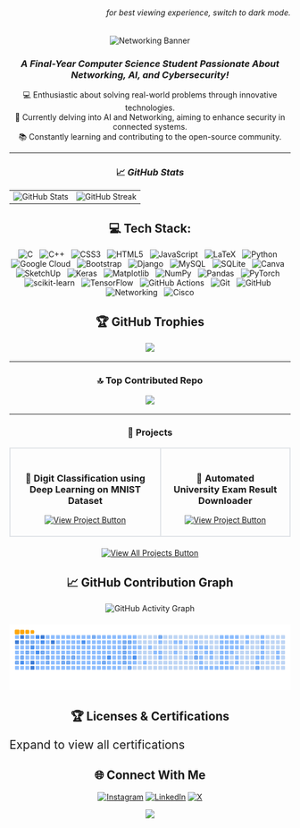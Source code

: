 #
###### <p align = "right"> for best viewing experience, switch to dark mode.</p>

<div align="center">
 <img src="https://capsule-render.vercel.app/api?type=waving&color=0:5D5FEF,100:36C8F4&height=150&section=header&text=Hello,%20I%20am%20Asher!&fontSize=40&fontColor=ffffff" alt="Networking Banner" />
</div>


<div align="center">

### *A Final-Year Computer Science Student Passionate About Networking, AI, and Cybersecurity!*

💻 Enthusiastic about solving real-world problems through innovative technologies.  
🎯 Currently delving into AI and Networking, aiming to enhance security in connected systems.  
📚 Constantly learning and contributing to the open-source community.

---
### 📈 *GitHub Stats*
<table align="center">
  <tr>
    <td align="center">
      <img src="https://github-readme-stats.vercel.app/api?username=iamasher&show_icons=true&theme=tokyonight&hide_border=true" alt="GitHub Stats" />
    </td>
    <td align="center">
      <img src="https://github-readme-streak-stats.herokuapp.com/?user=iamasher&theme=tokyonight&hide_border=true" alt="GitHub Streak" />
    </td>
  </tr>
</table>



## 💻 Tech Stack:
<p align="center">
  <img src="https://img.shields.io/badge/c-%2300599C.svg?style=for-the-badge&logo=c&logoColor=white&labelColor=000000&border-radius=15" alt="C" />&nbsp;&nbsp;
  <img src="https://img.shields.io/badge/c++-%2300599C.svg?style=for-the-badge&logo=c%2B%2B&logoColor=white&labelColor=000000&border-radius=15" alt="C++" />&nbsp;&nbsp;
  <img src="https://img.shields.io/badge/css3-%231572B6.svg?style=for-the-badge&logo=css3&logoColor=white&labelColor=000000&border-radius=15" alt="CSS3" />&nbsp;&nbsp;
  <img src="https://img.shields.io/badge/html5-%23E34F26.svg?style=for-the-badge&logo=html5&logoColor=white&labelColor=000000&border-radius=15" alt="HTML5" />&nbsp;&nbsp;
  <img src="https://img.shields.io/badge/javascript-%23323330.svg?style=for-the-badge&logo=javascript&logoColor=%23F7DF1E&labelColor=000000&border-radius=15" alt="JavaScript" />&nbsp;&nbsp;
  <img src="https://img.shields.io/badge/latex-%23008080.svg?style=for-the-badge&logo=latex&logoColor=white&labelColor=000000&border-radius=15" alt="LaTeX" />&nbsp;&nbsp;
  <img src="https://img.shields.io/badge/python-3670A0?style=for-the-badge&logo=python&logoColor=ffdd54&labelColor=000000&border-radius=15" alt="Python" />&nbsp;&nbsp;
  <img src="https://img.shields.io/badge/GoogleCloud-%234285F4.svg?style=for-the-badge&logo=google-cloud&logoColor=white&labelColor=000000&border-radius=15" alt="Google Cloud" />&nbsp;&nbsp;
  <img src="https://img.shields.io/badge/bootstrap-%238511FA.svg?style=for-the-badge&logo=bootstrap&logoColor=white&labelColor=000000&border-radius=15" alt="Bootstrap" />&nbsp;&nbsp;
  <img src="https://img.shields.io/badge/django-%23092E20.svg?style=for-the-badge&logo=django&logoColor=white&labelColor=000000&border-radius=15" alt="Django" />&nbsp;&nbsp;
  <img src="https://img.shields.io/badge/mysql-4479A1.svg?style=for-the-badge&logo=mysql&logoColor=white&labelColor=000000&border-radius=15" alt="MySQL" />&nbsp;&nbsp;
  <img src="https://img.shields.io/badge/sqlite-%2307405e.svg?style=for-the-badge&logo=sqlite&logoColor=white&labelColor=000000&border-radius=15" alt="SQLite" />&nbsp;&nbsp;
  <img src="https://img.shields.io/badge/Canva-%2300C4CC.svg?style=for-the-badge&logo=Canva&logoColor=white&labelColor=000000&border-radius=15" alt="Canva" />&nbsp;&nbsp;
  <img src="https://img.shields.io/badge/SketchUp-005F9E?style=for-the-badge&logo=sketchup&logoColor=white&labelColor=000000&border-radius=15" alt="SketchUp" />&nbsp;&nbsp;
  <img src="https://img.shields.io/badge/Keras-%23D00000.svg?style=for-the-badge&logo=Keras&logoColor=white&labelColor=000000&border-radius=15" alt="Keras" />&nbsp;&nbsp;
  <img src="https://img.shields.io/badge/Matplotlib-%23ffffff.svg?style=for-the-badge&logo=Matplotlib&logoColor=black&labelColor=000000&border-radius=15" alt="Matplotlib" />&nbsp;&nbsp;
  <img src="https://img.shields.io/badge/numpy-%23013243.svg?style=for-the-badge&logo=numpy&logoColor=white&labelColor=000000&border-radius=15" alt="NumPy" />&nbsp;&nbsp;
  <img src="https://img.shields.io/badge/pandas-%23150458.svg?style=for-the-badge&logo=pandas&logoColor=white&labelColor=000000&border-radius=15" alt="Pandas" />&nbsp;&nbsp;
  <img src="https://img.shields.io/badge/PyTorch-%23EE4C2C.svg?style=for-the-badge&logo=PyTorch&logoColor=white&labelColor=000000&border-radius=15" alt="PyTorch" />&nbsp;&nbsp;
  <img src="https://img.shields.io/badge/scikit--learn-%23F7931E.svg?style=for-the-badge&logo=scikit-learn&logoColor=white&labelColor=000000&border-radius=15" alt="scikit-learn" />&nbsp;&nbsp;
  <img src="https://img.shields.io/badge/TensorFlow-%23FF6F00.svg?style=for-the-badge&logo=TensorFlow&logoColor=white&labelColor=000000&border-radius=15" alt="TensorFlow" />&nbsp;&nbsp;
  <img src="https://img.shields.io/badge/github%20actions-%232671E5.svg?style=for-the-badge&logo=githubactions&logoColor=white&labelColor=000000&border-radius=15" alt="GitHub Actions" />&nbsp;&nbsp;
  <img src="https://img.shields.io/badge/git-%23F05033.svg?style=for-the-badge&logo=git&logoColor=white&labelColor=000000&border-radius=15" alt="Git" />&nbsp;&nbsp;
  <img src="https://img.shields.io/badge/github-%23121011.svg?style=for-the-badge&logo=github&logoColor=white&labelColor=000000&border-radius=15" alt="GitHub" />&nbsp;&nbsp;
  <img src="https://img.shields.io/badge/Networking-%23049FD9.svg?style=for-the-badge&logo=cisco&logoColor=white" alt="Networking" />&nbsp;&nbsp;
  <img src="https://img.shields.io/badge/cisco-%23049fd9.svg?style=for-the-badge&logo=cisco&logoColor=black&labelColor=000000&border-radius=15" alt="Cisco" />
</p>



## 🏆 GitHub Trophies
![](https://github-profile-trophy.vercel.app/?username=iamasher&theme=github_dark&no-frame=true&no-bg=false&margin-w=4)

---
### 🔝 Top Contributed Repo
![](https://github-contributor-stats.vercel.app/api?username=iamasher&limit=5&theme=github_dark&combine_all_yearly_contributions=true)

---
### 📂 Projects

<table align="center">
  <tr>
    <!-- First Project Card -->
    <td align="center" style="border: 2px solid #e1e4e8; border-radius: 10px; padding: 20px; margin: 10px;">
      <h3>🎯 Digit Classification using Deep Learning on MNIST Dataset</h3>
      <a href="https://github.com/iamasher/Digit-Classification-using-Deep-Learning-on-MNIST-Dataset" target="_blank">
        <img src="https://img.shields.io/badge/View%20Project-%232D333B?style=for-the-badge&logo=github&logoColor=white" alt="View Project Button" />
      </a>
    </td>

   
   <td align="center" style="border: 2px solid #e1e4e8; border-radius: 10px; padding: 20px; margin: 10px;">
      <h3>🎯 Automated University Exam Result Downloader</h3>
      <a href="https://github.com/iamasher/-Automated-University-Exam-Result-Downloader-" target="_blank">
        <img src="https://img.shields.io/badge/View%20Project-%232D333B?style=for-the-badge&logo=github&logoColor=white" alt="View Project Button" />
      </a>
    </td>
  </tr>
</table>

<!-- View All Projects Button -->
<p align="center" style="margin-top: 20px;">
  <a href="https://github.com/iamasher?tab=repositories" target="_blank">
    <img src="https://img.shields.io/badge/View%20All%20Projects-%232D333B?style=for-the-badge&logo=github&logoColor=white" alt="View All Projects Button" />
  </a>
</p>


 
## 📈 GitHub Contribution Graph
<p align="center">
  <img src="https://github-readme-activity-graph.vercel.app/graph?username=iamasher&theme=github-compact&hide_border=true" alt="GitHub Activity Graph" />
</p>


<div style="text-align: center; margin-top: 20px;">
  <picture>
    <source media="(prefers-color-scheme: dark)" srcset="https://github.com/abhiverse01/abhiverse01/blob/output/github-snake-dark.svg" />
    <source media="(prefers-color-scheme: light)" srcset="https://github.com/abhiverse01/abhiverse01/blob/output/github-snake.svg" />
    <img alt="github-snake" src="https://github.com/abhiverse01/abhiverse01/blob/output/ocean.gif" style="max-width: 100%; height: auto;" />
  </picture>
</div>

## 🏆 Licenses & Certifications
<div align="left">

<details>
  <summary style="font-size: 1.5em; cursor: pointer; display: flex; align-items: center;">
    Expand to view all certifications
  </summary>
  <div style="margin-top: 20px; padding: 0 20px;">
    <div style="display: flex; flex-direction: column; align-items: center;"><br/>
        <table align="center" width="100%" style="max-width: 800px; margin: 0 auto; table-layout: auto; border-spacing: 10px;">
        <tr>
          <td align="left" style="padding: 10px; width: 50%;">
            <h3>🌐 CCNA: Enterprise Networking, Security, and Automation</h3>
            <p><strong>Issuer:</strong> Cisco Networking Academy<br>
               <strong>Skills:</strong> Enterprise Networking · Security · Automation</p>
            <img src="https://img.shields.io/badge/Cisco-Enterprise%20Networking-blue" alt="CCNA Badge" />
          </td>
          <td align="left" style="padding: 10px; width: 50%;">
            <h3>🌐 CCNA: Switching, Routing, and Wireless Essentials</h3>
            <p><strong>Issuer:</strong> Cisco Networking Academy<br>
               <strong>Skills:</strong> Routing · Switching · Wireless Networking</p>
            <img src="https://img.shields.io/badge/Cisco-Switching%20%26%20Routing-green" alt="CCNA Badge" />
          </td>
        </tr>
        <tr>
          <td align="left" style="padding: 10px; width: 50%;">
            <h3>🌐 CCNA: Introduction to Networks</h3>
            <p><strong>Issuer:</strong> Cisco Networking Academy<br>
               <strong>Skills:</strong> Network Fundamentals · Basic Routing · Ethernet</p>
            <img src="https://img.shields.io/badge/Cisco-Introduction%20to%20Networks-blue" alt="CCNA Badge" />
          </td>
          <td align="left" style="padding: 10px; width: 50%;">
            <h3>🛡️ Google Cybersecurity</h3>
            <p><strong>Issuer:</strong> Google<br>
               <strong>Skills:</strong> Cybersecurity Essentials · Threat Detection</p>
            <img src="https://img.shields.io/badge/Google-Cybersecurity%20Fundamentals-red" alt="Google Cybersecurity Badge" />
          </td>
        </tr>
        <tr>
          <td align="left" style="padding: 10px; width: 50%;">
            <h3>🐍 Fundamentals of Python for Machine Learning</h3>
            <p><strong>Issuer:</strong> Simplilearn<br>
               <strong>Skills:</strong> Python · Machine Learning Basics</p>
            <img src="https://img.shields.io/badge/Simplilearn-Python%20for%20Machine%20Learning-green" alt="Python ML Badge" />
          </td>
          <td align="left" style="padding: 10px; width: 50%;">
            <h3>🛡️ Cybersecurity Essentials</h3>
            <p><strong>Issuer:</strong> Cisco Networking Academy<br>
               <strong>Skills:</strong> Cybersecurity · Threat Analysis</p>
            <img src="https://img.shields.io/badge/Cisco-Cybersecurity%20Essentials-blue" alt="Cybersecurity Badge" />
          </td>
        </tr>
        <tr>
          <td align="left" style="padding: 10px; width: 50%;">
            <h3>🛡️ Introduction to Cybersecurity</h3>
            <p><strong>Issuer:</strong> Cisco Networking Academy<br>
               <strong>Skills:</strong> Cybersecurity Basics · Threat Prevention</p>
            <img src="https://img.shields.io/badge/Cisco-Introduction%20to%20Cybersecurity-blue" alt="Intro Cybersecurity Badge" />
          </td>
          <td align="left" style="padding: 10px; width: 50%;">
            <h3>📡 Introduction to Packet Tracer</h3>
            <p><strong>Issuer:</strong> Cisco Networking Academy<br>
               <strong>Skills:</strong> Packet Tracer · Networking Basics</p>
            <img src="https://img.shields.io/badge/Cisco-Introduction%20to%20Packet%20Tracer-lightgreen" alt="Packet Tracer Badge" />
          </td>
        </tr>
        <tr>
          <td align="left" style="padding: 10px; width: 50%;">
            <h3>💻 Certificate for JavaScript Training</h3>
            <p><strong>Issuer:</strong> Spoken Tutorial, IIT Bombay<br>
               <strong>Skills:</strong> JavaScript · Web Development</p>
            <img src="https://img.shields.io/badge/Simplilearn-JavaScript%20Training-yellow" alt="JavaScript Badge" />
          </td>
        </tr>
        </table>
    </div>
  </div>
</details>

<div align="center">


  
## 🌐 Connect With Me

[![Instagram](https://img.shields.io/badge/Instagram-%23E4405F.svg?style=for-the-badge&logo=Instagram&logoColor=white)](https://instagram.com/iamasher)  [![LinkedIn](https://img.shields.io/badge/LinkedIn-%230077B5.svg?style=for-the-badge&logo=linkedin&logoColor=white)](https://linkedin.com/in/iamasher)  [![X](https://img.shields.io/badge/X-black.svg?style=for-the-badge&logo=X&logoColor=white)](https://x.com/AsherTwits)


[![](https://visitcount.itsvg.in/api?id=iamasher&icon=0&color=1)](https://visitcount.itsvg.in)
</div>
